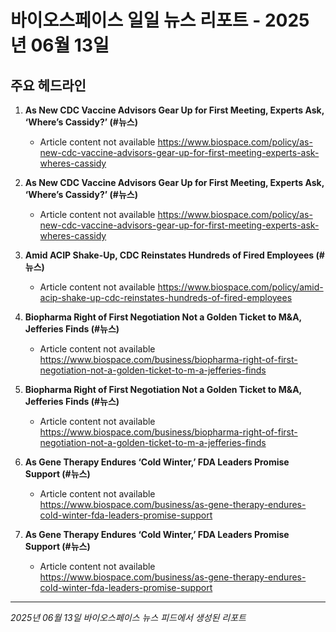 # 바이오스페이스 일일 뉴스 리포트 - 2025년 06월 13일


## 주요 헤드라인

1. **As New CDC Vaccine Advisors Gear Up for First Meeting, Experts Ask, ‘Where’s Cassidy?’ (#뉴스)**
   - Article content not available
   <https://www.biospace.com/policy/as-new-cdc-vaccine-advisors-gear-up-for-first-meeting-experts-ask-wheres-cassidy>

2. **As New CDC Vaccine Advisors Gear Up for First Meeting, Experts Ask, ‘Where’s Cassidy?’ (#뉴스)**
   - Article content not available
   <https://www.biospace.com/policy/as-new-cdc-vaccine-advisors-gear-up-for-first-meeting-experts-ask-wheres-cassidy>

3. **Amid ACIP Shake-Up, CDC Reinstates Hundreds of Fired Employees (#뉴스)**
   - Article content not available
   <https://www.biospace.com/policy/amid-acip-shake-up-cdc-reinstates-hundreds-of-fired-employees>

4. **Biopharma Right of First Negotiation Not a Golden Ticket to M&A, Jefferies Finds (#뉴스)**
   - Article content not available
   <https://www.biospace.com/business/biopharma-right-of-first-negotiation-not-a-golden-ticket-to-m-a-jefferies-finds>

5. **Biopharma Right of First Negotiation Not a Golden Ticket to M&A, Jefferies Finds (#뉴스)**
   - Article content not available
   <https://www.biospace.com/business/biopharma-right-of-first-negotiation-not-a-golden-ticket-to-m-a-jefferies-finds>

6. **As Gene Therapy Endures ‘Cold Winter,’ FDA Leaders Promise Support (#뉴스)**
   - Article content not available
   <https://www.biospace.com/business/as-gene-therapy-endures-cold-winter-fda-leaders-promise-support>

7. **As Gene Therapy Endures ‘Cold Winter,’ FDA Leaders Promise Support (#뉴스)**
   - Article content not available
   <https://www.biospace.com/business/as-gene-therapy-endures-cold-winter-fda-leaders-promise-support>


---
*2025년 06월 13일 바이오스페이스 뉴스 피드에서 생성된 리포트*